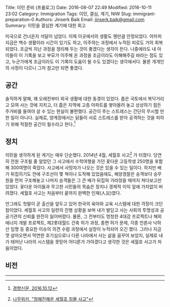 Title: 이민 준비 (프롤로그)
Date: 2016-08-07 22:49
Modified: 2016-10-11 23:02
Category: Immigration
Tags: 이민, 결심, 계기, NIW
Slug: immigrant-preparation-0
Authors: Jinserk Baik
Email:  jinserk.baik@gmail.com
Summary: 이민을 결심한 계기에 대한 회고 

미국으로 건너온지 석달이 넘었다.
이제 이곳에서의 생활도 웬만큼 안정되었다.
어차피 지금은 백수 생활이라 시간이 있기도 하고, 이주하는 과정에서 누적된 피로도 거의 회복되었다.
조금씩 지난 과정을 정리해 두는 것이 좋겠다는 생각이 든다.
나중에라도 내 아이들이 이 기록을 보고 부모가 이주해 온 과정을 조금이라도 이해해주길 바라는 점도 있고,
누군가에게 조금이라도 이 기록이 도움이 될 수도 있겠다는 생각에서다.
물론 개개인의 사정이 다르니 그저 참고만 되면 좋겠다. 

공간
----
솔직하게 말해, 꽤 오래전부터 외국 생활에 대한 동경이 있었다. 
좁은 국토에서 복닥거리고 모여 사는 것에 지치고, 더 좁은 지역에 고층 아파트를 쌓아올려 놓고 상상하기 힘든 주거비를 들여야 살 수 있는 현실이 불편했다.
공간이 주는 스트레스는 간단히 무시할 만한 일이 아니다.
실제로, 양계장에서는 닭들이 서로 스트레스를 받아 공격하는 것을 피하기 위해 적절한 공간이 필수라고 한다.[^1] 


정치
----
이민을 생각하게 된 계기는 매우 단순했다.
2014년 4월, 세월호 사고[^2] 가 터졌다.
당연히 전원 구조될 줄 알았던 그 사고에서 수학여행을 가던 꽃다운 고등학생 250명을 포함해 300여명이 죽었다.
사고에서 사망자가 나오는 것은 있을 수 있는 일이다.
하지만 배가 뒤집히기도 전에 구조선이 몇 쳑이나 도착해 있었음에도,
해양경찰은 승객보다 승무원을 먼저 구조해놓고 나머지 승객들은 그 큰 배가 뒤집혀 가라앉을 때까지 쳐다보고만 있었다.
꽃다운 아이들과 무고한 시민들의 목숨은 정치나 경제적 이익 앞에 가차없이 버려졌다.
세월호 사고는 처음부터 끝까지 완벽한 인재(人災)였다.

안그래도 첫딸이 곧 출산을 앞두고 있어 한국의 육아와 교육 시스템에 대한 걱정이 크던 참이었다.
세월호 사고의 일련의 진행 상황을 보며 내가 발딛고 사는 사회의 투명성과 공공기관의 신뢰를 완전히 잃어버렸다.
물론, 그 전부터도 멍청한 4대강 프로젝트나 해외 에너지 개발 프로젝트, 제2롯데월드 건축 허가 과정, 종편 허가 문제,
    각종 언론사 낙하산 임명 등 중요한 이슈의 의견 수렴 과정에서 실망이 누적되어 오긴 했다.
그러나 지금껏 살아오면서 막연한 호기심으로나 다른 나라에서 사는 삶을 꿈꾸어 보았지,
    실제로 내가 태어난 나라의 시스템을 못믿어 어디론가 가야겠다고 생각한 것은 세월호 사고가 처음이었다. 

비전
----



------
[^1]: [경향신문, 2016.10.12](http://news.zum.com/articles/33580938?c=04)
[^2]: [나무위키, "청해진해운 세월호 침몰 사고"](https://namu.wiki/w/%EC%B2%AD%ED%95%B4%EC%A7%84%ED%95%B4%EC%9A%B4%20%EC%84%B8%EC%9B%94%ED%98%B8%20%EC%B9%A8%EB%AA%B0%20%EC%82%AC%EA%B3%A0)

